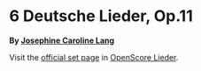 
# 6 Deutsche Lieder, Op.11

__By [Josephine Caroline Lang](..)__

Visit the [official set page] in [OpenScore Lieder].

[official set page]: https://musescore.com/openscore-lieder-corpus/sets/5106652
[OpenScore Lieder]: https://musescore.com/openscore-lieder-corpus
